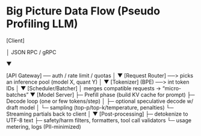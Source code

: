 # Big Picture Data Flow (Pseudo Profiling LLM)

[Client] 

   │  JSON RPC / gRPC
   
   ▼
   
[API Gateway] ── auth / rate limit / quotas
   │
   ▼
[Request Router] ──> picks an inference pool (model X, quant Y)
   │
   ▼
[Tokenizer] (BPE) ──> int token IDs
   │
   ▼
[Scheduler/Batcher]
   │   merges compatible requests → “micro-batches”
   ▼
[Model Server]
   ├─ Prefill phase (build KV cache for prompt)
   ├─ Decode loop (one or few tokens/step)
   │     ├─ optional speculative decode w/ draft model
   │     └─ sampling (top-p/top-k/temperature, penalties)
   └─ Streaming partials back to client
   │
   ▼
[Post-processing]
   ├─ detokenize to UTF-8 text
   ├─ safety/harm filters, formatters, tool call validators
   └─ usage metering, logs (PII-minimized)
